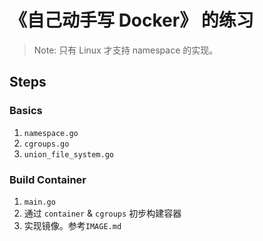 # 《自己动手写 Docker》 的练习

> Note: 只有 Linux 才支持 namespace 的实现。

## Steps

### Basics

1. `namespace.go`
2. `cgroups.go`
3. `union_file_system.go`

### Build Container

1. `main.go`
2. 通过 `container` & `cgroups` 初步构建容器
3. 实现镜像。参考`IMAGE.md`